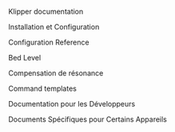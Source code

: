 Klipper documentation

Installation et Configuration

Configuration Reference

Bed Level

Compensation de résonance

Command templates

Documentation pour les Développeurs

Documents Spécifiques pour Certains Appareils

